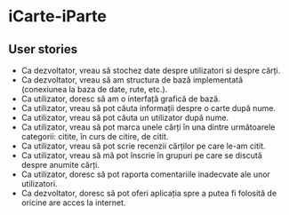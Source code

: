 # iCarte-iParte

## User stories
- Ca dezvoltator, vreau să stochez date despre utilizatori si despre cărți.
- Ca dezvoltator, vreau să am structura de bază implementată (conexiunea la baza de date, rute, etc.).
- Ca utilizator, doresc să am o interfață grafică de bază.
- Ca utilizator, vreau să pot căuta informații despre o carte după nume.
- Ca utilizator, vreau să pot căuta un utilizator după nume.
- Ca utilizator, vreau să pot marca unele cărți în una dintre următoarele categorii: citite, în curs de citire, de citit.
- Ca utilizator, vreau să pot scrie recenzii cărților pe care le-am citit.
- Ca utilizator, vreau să mă pot înscrie în grupuri pe care se discută despre anumite cărți.
- Ca utilizator, doresc să pot raporta comentariile inadecvate ale unor utilizatori.
- Ca dezvoltator, doresc să pot oferi aplicația spre a putea fi folosită de oricine are acces la internet.
